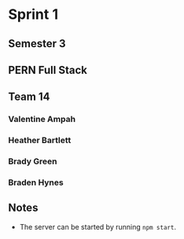 # Sprint 1

## Semester 3

## PERN Full Stack

## Team 14

### Valentine Ampah

### Heather Bartlett

### Brady Green

### Braden Hynes

## Notes

- The server can be started by running `npm start`.
